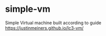 # simple-vm
Simple Virtual machine built according to guide https://justinmeiners.github.io/lc3-vm/
